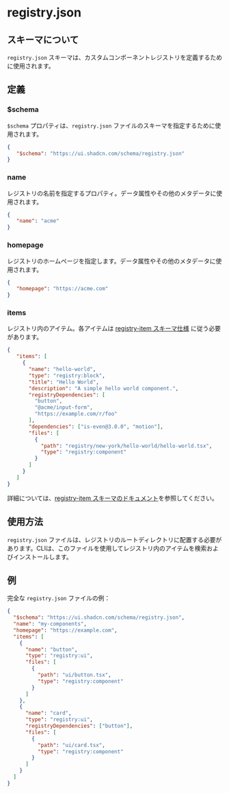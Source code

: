 # registry.json

## スキーマについて

`registry.json` スキーマは、カスタムコンポーネントレジストリを定義するために使用されます。

## 定義

### $schema

`$schema` プロパティは、`registry.json` ファイルのスキーマを指定するために使用されます。

```json
{
   "$schema": "https://ui.shadcn.com/schema/registry.json"
}
```

### name

レジストリの名前を指定するプロパティ。データ属性やその他のメタデータに使用されます。

```json
{
   "name": "acme"
}
```

### homepage

レジストリのホームページを指定します。データ属性やその他のメタデータに使用されます。

```json
{
   "homepage": "https://acme.com"
}
```

### items

レジストリ内のアイテム。各アイテムは [registry-item スキーマ仕様](https://ui.shadcn.com/schema/registry-item.json) に従う必要があります。

```json
{
   "items": [
     {
       "name": "hello-world",
       "type": "registry:block",
       "title": "Hello World",
       "description": "A simple hello world component.",
       "registryDependencies": [
         "button",
         "@acme/input-form",
         "https://example.com/r/foo"
       ],
       "dependencies": ["is-even@3.0.0", "motion"],
       "files": [
         {
           "path": "registry/new-york/hello-world/hello-world.tsx",
           "type": "registry:component"
         }
       ]
     }
   ]
}
```

詳細については、[registry-item スキーマのドキュメント](/docs/registry/registry-item-json)を参照してください。

## 使用方法

`registry.json` ファイルは、レジストリのルートディレクトリに配置する必要があります。CLIは、このファイルを使用してレジストリ内のアイテムを検索およびインストールします。

## 例

完全な `registry.json` ファイルの例：

```json
{
  "$schema": "https://ui.shadcn.com/schema/registry.json",
  "name": "my-components",
  "homepage": "https://example.com",
  "items": [
    {
      "name": "button",
      "type": "registry:ui",
      "files": [
        {
          "path": "ui/button.tsx",
          "type": "registry:component"
        }
      ]
    },
    {
      "name": "card",
      "type": "registry:ui",
      "registryDependencies": ["button"],
      "files": [
        {
          "path": "ui/card.tsx",
          "type": "registry:component"
        }
      ]
    }
  ]
}
```
